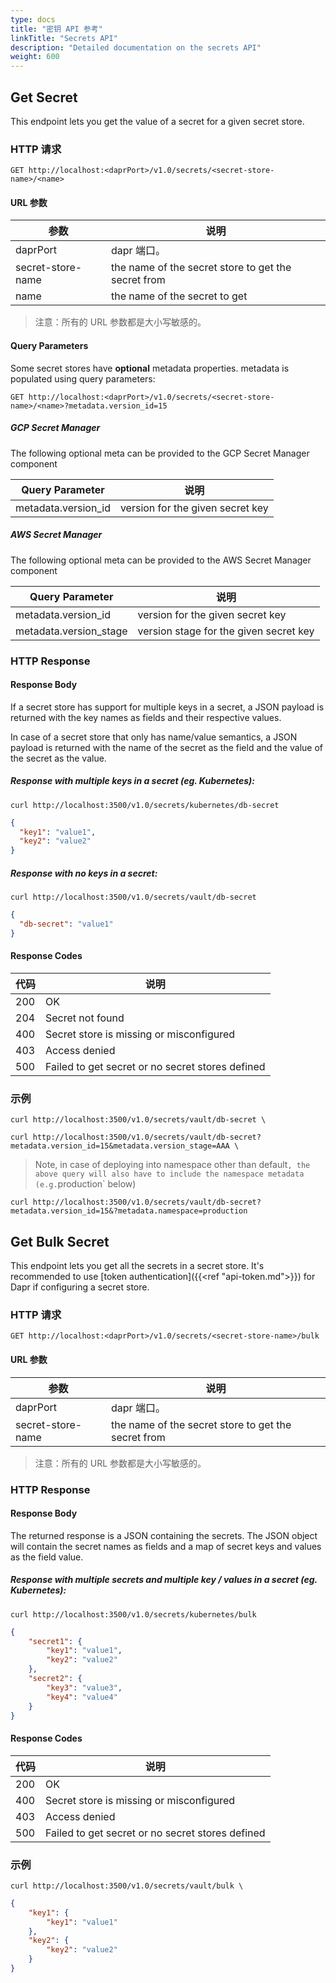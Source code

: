 ```yaml
---
type: docs
title: "密钥 API 参考"
linkTitle: "Secrets API"
description: "Detailed documentation on the secrets API"
weight: 600
---
```


## Get Secret

This endpoint lets you get the value of a secret for a given secret store.

### HTTP 请求

```
GET http://localhost:<daprPort>/v1.0/secrets/<secret-store-name>/<name>
```

#### URL 参数

| 参数                | 说明                                                  |
| ----------------- | --------------------------------------------------- |
| daprPort          | dapr 端口。                                            |
| secret-store-name | the name of the secret store to get the secret from |
| name              | the name of the secret to get                       |

> 注意：所有的 URL 参数都是大小写敏感的。

#### Query Parameters

Some secret stores have **optional** metadata properties. metadata is populated using query parameters:

```
GET http://localhost:<daprPort>/v1.0/secrets/<secret-store-name>/<name>?metadata.version_id=15
```

##### GCP Secret Manager
The following optional meta can be provided to the GCP Secret Manager component

| Query Parameter     | 说明                               |
| ------------------- | -------------------------------- |
| metadata.version_id | version for the given secret key |

##### AWS Secret Manager
The following optional meta can be provided to the AWS Secret Manager component

| Query Parameter        | 说明                                     |
| ---------------------- | -------------------------------------- |
| metadata.version_id    | version for the given secret key       |
| metadata.version_stage | version stage for the given secret key |

### HTTP Response

#### Response Body

If a secret store has support for multiple keys in a secret, a JSON payload is returned with the key names as fields and their respective values.

In case of a secret store that only has name/value semantics, a JSON payload is returned with the name of the secret as the field and the value of the secret as the value.

##### Response with multiple keys in a secret (eg. Kubernetes):

```shell
curl http://localhost:3500/v1.0/secrets/kubernetes/db-secret
```

```json
{
  "key1": "value1",
  "key2": "value2"
}
```

##### Response with no keys in a secret:

```shell
curl http://localhost:3500/v1.0/secrets/vault/db-secret
```

```json
{
  "db-secret": "value1"
}
```

#### Response Codes

| 代码  | 说明                                               |
| --- | ------------------------------------------------ |
| 200 | OK                                               |
| 204 | Secret not found                                 |
| 400 | Secret store is missing or misconfigured         |
| 403 | Access denied                                    |
| 500 | Failed to get secret or no secret stores defined |

### 示例

```shell
curl http://localhost:3500/v1.0/secrets/vault/db-secret \
```

```shell
curl http://localhost:3500/v1.0/secrets/vault/db-secret?metadata.version_id=15&metadata.version_stage=AAA \
```

> Note, in case of deploying into namespace other than  default`, the above query will also have to include the namespace metadata (e.g.`production` below)

```shell
curl http://localhost:3500/v1.0/secrets/vault/db-secret?metadata.version_id=15&?metadata.namespace=production
```

## Get Bulk Secret

This endpoint lets you get all the secrets in a secret store. It's recommended to use [token authentication]({{<ref "api-token.md">}}) for Dapr if configuring a secret store.

### HTTP 请求

```
GET http://localhost:<daprPort>/v1.0/secrets/<secret-store-name>/bulk
```

#### URL 参数

| 参数                | 说明                                                  |
| ----------------- | --------------------------------------------------- |
| daprPort          | dapr 端口。                                            |
| secret-store-name | the name of the secret store to get the secret from |

> 注意：所有的 URL 参数都是大小写敏感的。

### HTTP Response

#### Response Body

The returned response is a JSON containing the secrets. The JSON object will contain the secret names as fields and a map of secret keys and values as the field value.

##### Response with multiple secrets and multiple key / values in a secret (eg. Kubernetes):

```shell
curl http://localhost:3500/v1.0/secrets/kubernetes/bulk
```

```json
{
    "secret1": {
        "key1": "value1",
        "key2": "value2"
    },
    "secret2": {
        "key3": "value3",
        "key4": "value4"
    }
}
```

#### Response Codes

| 代码  | 说明                                               |
| --- | ------------------------------------------------ |
| 200 | OK                                               |
| 400 | Secret store is missing or misconfigured         |
| 403 | Access denied                                    |
| 500 | Failed to get secret or no secret stores defined |

### 示例

```shell
curl http://localhost:3500/v1.0/secrets/vault/bulk \
```

```json
{
    "key1": {
        "key1": "value1"
    },
    "key2": {
        "key2": "value2"
    }
}
```
